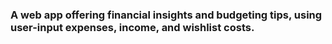 ### A web app offering financial insights and budgeting tips, using user-input expenses, income, and wishlist costs.
